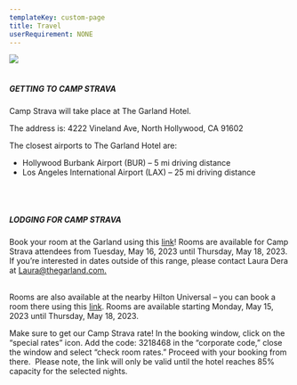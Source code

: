 ```yaml
---
templateKey: custom-page
title: Travel
userRequirement: NONE
---
```

![](/img/cs23-fnv-navpage-header-v3.png)

##### <br>GETTING TO CAMP STRAVA 



Camp Strava will take place at The Garland Hotel. 

The address is: 4222 Vineland Ave, North Hollywood, CA 91602

The closest airports to The Garland Hotel are: 

* Hollywood Burbank Airport (BUR) – 5 mi driving distance
* Los Angeles International Airport (LAX) – 25 mi driving distance

<BR>

##### <br>LODGING FOR CAMP STRAVA

Book your room at the Garland using this [link](https://res.windsurfercrs.com/ibe/details.aspx?propertyid=13971&checkin=05/15/2023&group=STRAVA2023&lang=en-us)! Rooms are available for Camp Strava attendees from Tuesday, May 16, 2023 until Thursday, May 18, 2023. If you’re interested in dates outside of this range, please contact Laura Dera at [Laura@thegarland.com.](mailto:Laura@thegarland.com)<br><br>

Rooms are also available at the nearby Hilton Universal – you can book a room there using this [link](http://www.hiltonuniversal.com/). Rooms are available starting Monday, May 15, 2023 until Thursday, May 18, 2023. 



Make sure to get our Camp Strava rate! In the booking window, click on the “special rates” icon. Add the code: 3218468 in the “corporate code,” close the window and select “check room rates.” Proceed with your booking from there.  Please note, the link will only be valid until the hotel reaches 85% capacity for the selected nights.